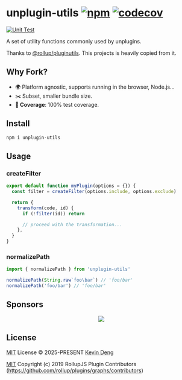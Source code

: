 # unplugin-utils [![npm](https://img.shields.io/npm/v/unplugin-utils.svg)](https://npmjs.com/package/unplugin-utils) [![codecov](https://codecov.io/gh/sxzz/unplugin-utils/graph/badge.svg?token=MHTCPNMZAK)](https://codecov.io/gh/sxzz/unplugin-utils)

[![Unit Test](https://github.com/sxzz/unplugin-utils/actions/workflows/unit-test.yml/badge.svg)](https://github.com/sxzz/unplugin-utils/actions/workflows/unit-test.yml)

A set of utility functions commonly used by unplugins.

Thanks to [@rollup/pluginutils](https://github.com/rollup/plugins/tree/master/packages/pluginutils). This projects is heavily copied from it.

## Why Fork?

- 🌍 Platform agnostic, supports running in the browser, Node.js...
- ✂️ Subset, smaller bundle size.
- **💯 Coverage**: 100% test coverage.

## Install

```bash
npm i unplugin-utils
```

## Usage

### createFilter

```ts
export default function myPlugin(options = {}) {
  const filter = createFilter(options.include, options.exclude)

  return {
    transform(code, id) {
      if (!filter(id)) return

      // proceed with the transformation...
    },
  }
}
```

### normalizePath

```ts
import { normalizePath } from 'unplugin-utils'

normalizePath(String.raw`foo\bar`) // 'foo/bar'
normalizePath('foo/bar') // 'foo/bar'
```

## Sponsors

<p align="center">
  <a href="https://cdn.jsdelivr.net/gh/sxzz/sponsors/sponsors.svg">
    <img src='https://cdn.jsdelivr.net/gh/sxzz/sponsors/sponsors.svg'/>
  </a>
</p>

## License

[MIT](./LICENSE) License © 2025-PRESENT [Kevin Deng](https://github.com/sxzz)

[MIT](./LICENSE) Copyright (c) 2019 RollupJS Plugin Contributors (https://github.com/rollup/plugins/graphs/contributors)
